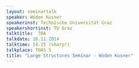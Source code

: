 ```yaml
---
layout: seminartalk
speaker: Wöden Kusner
speakerinst: Technische Universität Graz
speakershortinst: TU Graz
talktitle:  TBA
talkdate: 20.11.2014
talktime: 14.15 (sharp!)
talkplace: TUAS 5
title: "Large Structures Seminar - Wöden Kusner"
---
```


